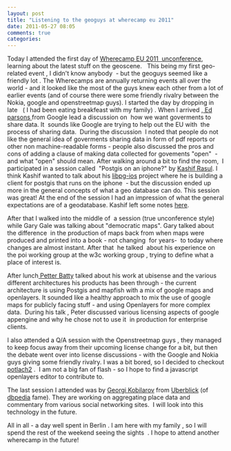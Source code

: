 ```yaml
---
layout: post
title: "Listening to the geoguys at wherecamp eu 2011"
date: 2011-05-27 08:05
comments: true 
categories: 
---
```

Today I attended the first day of <a title="wherecamp 2011 EU" href="http://wherecamp.eu/blog/2011/05/wherecamp-eu-2001-schedule-the-unconference-version/">Wherecamp EU 2011  unconference</a>, learning about the latest stuff on the geoscene.   This being my first geo-related event , I didn't know anybody  - but the geoguys seemed like a friendly lot . The Wherecamps are annually returning events all over the world - and it looked like the most of the guys knew each other from a lot of earlier events (and of course there were some friendly rivalry between the Nokia, google and openstreetmap guys).
I started the day by dropping in late   ( I had been eating breakfeast with my family) . When I arrived ,<a title="Ed Parsons" href="http://twitter.com/#!/edparsons"> Ed parsons </a>from Google lead a discussion on  how we want goverments to share data. It  sounds like Google are trying to help out the EU with  the process of sharing data.  During the discussion  I noted that people do not like the general idea of goverments sharing data in form of pdf reports or other non machine-readable forms - people also discussed the pros and cons of adding a clause of making data collected for govements "open"  - and what "open" should mean.
After walking around a bit to find the room,  I participated in a session called  "Postgis on an iphone?" by <a title="Kashif Rasul" href="http://twitter.com/#!/krasul">Kashif Rasul</a>. I think Kashif wanted to talk about his <a title="libpq-ios project" href="https://github.com/spacialdb/libpq-ios">libpg-ios</a> project where he is building a client for postgis that runs on the iphone  - but the discussion ended up more in the general concepts of what a geo database can do. This session was great! At the end of the session I had an impression of what the general expectations are of a geodatabase. Kashif left some notes <a href="https://gist.github.com/994992">here</a>.

After that I  walked into the middle of  a session (true unconference style) while Gary Gale was talking about "democratic maps". Gary talked about the difference  in the production of maps back from when maps were produced and printed into a book - not changing  for years-  to today where changes are almost instant. After that  he talked  about his experience on the poi working group at the w3c working group , trying to define what a place of interest is.
<p style="text-align: left;">After lunch<a title="Petter Batty" href="http://twitter.com/#!/pmbatty"> Petter Batty</a> talked about his work at ubisense and the various different architectures his products has been through - the current architecture is using Postgis and mapfish with a mix of google maps and openlayers. It sounded like a healthy approach to mix the use of google maps for publicly facing stuff - and using Openlayers for more complex data.  During his talk , Peter discussed various licensing aspects of google appengine and why he chose not to use it  in production for enterprise clients.</p>
<p style="text-align: left;">I also attended a Q/A session with the Openstreetmap guys , they managed to keep focus away from their upcoming license change for a bit, but then the debate went over into license discussions - with the Google and Nokia guys giving some friendly rivalry. I was a bit bored, so I decided to checkout<a title="potlatch2" href="http://git.openstreetmap.org/potlatch2.git/"> potlach2</a> .  I am not a big fan of flash - so I hope to find a javascript openlayers editor to contribute to.</p>
<p style="text-align: left;">The last session I attended was by <a title="Georgi Kobilarov" href="http://twitter.com/#!/gkob">Georgi Kobilarov</a> from <a title="Uberblick" href="http://uberblic.com/">Uberblick</a> (of <a title="dbpedia" href="http://dbpedia.org/About">dbpedia</a> fame). They are working on aggregating place data and commentary from various social networking sites.  I will look into this technology in the future.</p>
<p style="text-align: left;">All in all - a day well spent in Berlin . I am here with my family , so I will spend the rest of the weekend seeing the sights  . I hope to attend another wherecamp in the future!</p>
